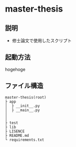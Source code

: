 # master-thesis


## 説明
* 修士論文で使用したスクリプト

## 起動方法
hogehoge
## ファイル構造
```
master-thesis(root)
├ app
│  ├ __init__.py
│  ├ __main__.py
│
│
├ test
├ lib
├ LISENCE
├ README.md
└ requirements.txt
 
 
 
